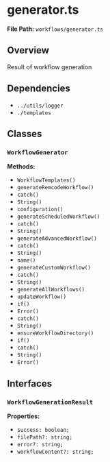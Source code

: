 # generator.ts

**File Path:** `workflows/generator.ts`

## Overview

Result of workflow generation

## Dependencies

- `../utils/logger`
- `./templates`

## Classes

### `WorkflowGenerator`

**Methods:**

- `WorkflowTemplates()`
- `generateRemcodeWorkflow()`
- `catch()`
- `String()`
- `configuration()`
- `generateScheduledWorkflow()`
- `catch()`
- `String()`
- `generateAdvancedWorkflow()`
- `catch()`
- `String()`
- `name()`
- `generateCustomWorkflow()`
- `catch()`
- `String()`
- `generateAllWorkflows()`
- `updateWorkflow()`
- `if()`
- `Error()`
- `catch()`
- `String()`
- `ensureWorkflowDirectory()`
- `if()`
- `catch()`
- `String()`
- `Error()`

## Interfaces

### `WorkflowGenerationResult`

**Properties:**

- `success: boolean;`
- `filePath?: string;`
- `error?: string;`
- `workflowContent?: string;`

